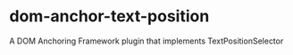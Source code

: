dom-anchor-text-position
========================

A DOM Anchoring Framework plugin that implements TextPositionSelector
